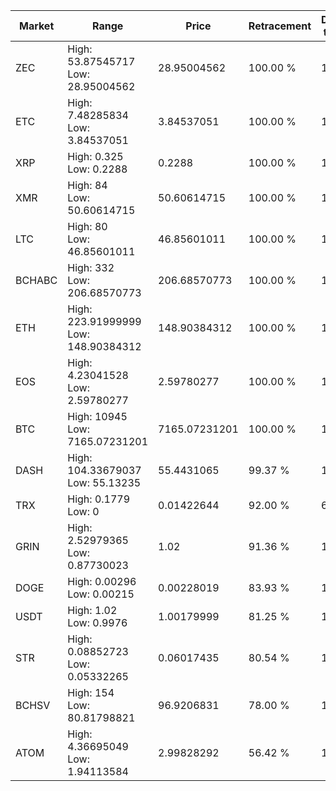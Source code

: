 | Market | Range | Price| Retracement | Doubles to 50% |
| --- | --- | --- | --- | --- |
| ZEC | High: 53.87545717<br />Low: 28.95004562 | 28.95004562 | 100.00 % | 1.43 |
| ETC | High: 7.48285834<br />Low: 3.84537051 | 3.84537051 | 100.00 % | 1.47 |
| XRP | High: 0.325<br />Low: 0.2288 | 0.2288 | 100.00 % | 1.21 |
| XMR | High: 84<br />Low: 50.60614715 | 50.60614715 | 100.00 % | 1.33 |
| LTC | High: 80<br />Low: 46.85601011 | 46.85601011 | 100.00 % | 1.35 |
| BCHABC | High: 332<br />Low: 206.68570773 | 206.68570773 | 100.00 % | 1.30 |
| ETH | High: 223.91999999<br />Low: 148.90384312 | 148.90384312 | 100.00 % | 1.25 |
| EOS | High: 4.23041528<br />Low: 2.59780277 | 2.59780277 | 100.00 % | 1.31 |
| BTC | High: 10945<br />Low: 7165.07231201 | 7165.07231201 | 100.00 % | 1.26 |
| DASH | High: 104.33679037<br />Low: 55.13235 | 55.4431065 | 99.37 % | 1.44 |
| TRX | High: 0.1779<br />Low: 0 | 0.01422644 | 92.00 % | 6.25 |
| GRIN | High: 2.52979365<br />Low: 0.87730023 | 1.02 | 91.36 % | 1.67 |
| DOGE | High: 0.00296<br />Low: 0.00215 | 0.00228019 | 83.93 % | 1.12 |
| USDT | High: 1.02<br />Low: 0.9976 | 1.00179999 | 81.25 % | 1.01 |
| STR | High: 0.08852723<br />Low: 0.05332265 | 0.06017435 | 80.54 % | 1.18 |
| BCHSV | High: 154<br />Low: 80.81798821 | 96.9206831 | 78.00 % | 1.21 |
| ATOM | High: 4.36695049<br />Low: 1.94113584 | 2.99828292 | 56.42 % | 1.05 |
